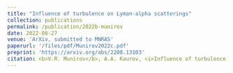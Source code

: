 ```yaml
---
title: "Influence of turbulence on Lyman-alpha scatterings"
collection: publications
permalink: /publication/2022b-munirov
date: 2022-08-27
venue: 'ArXiv, submitted to MNRAS'
paperurl: '/files/pdf/Munirov2022c.pdf'
preprint: 'https://arxiv.org/abs/2208.13103'
citation: <b>V.R. Munirov</b>, A.A. Kaurov, <i>Influence of turbulence on Lyman-alpha scattering</i>, arXiv:2208.13103, submitted to MNRAS (2022)
---
```

